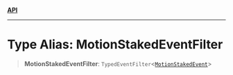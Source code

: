 [**API**](../../../README.md)

***

# Type Alias: MotionStakedEventFilter

> **MotionStakedEventFilter**: `TypedEventFilter`\<[`MotionStakedEvent`](MotionStakedEvent.md)\>
